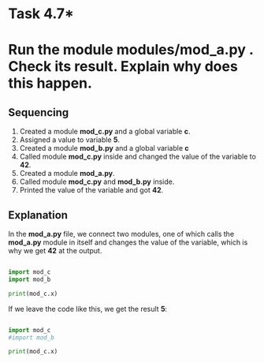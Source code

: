 # Task 4.7*

# Run the module modules/mod_a.py . Check its result. Explain why does this happen.

## Sequencing

1. Сreated a module **mod_c.py** and a global variable **c**.
2. Assigned a value to variable **5**.
3. Сreated a module **mod_b.py** and a global variable **c**
4. Called module **mod_c.py** inside and changed the value of the variable  to **42**.
5. Сreated a module **mod_a.py**.
6. Called module **mod_c.py** and **mod_b.py** inside.
7.  Printed the value of the variable and got **42**.

## Explanation

In the **mod_a.py** file, we connect two modules, one of which calls the **mod_a.py** module in itself and changes the value of the variable, which is why we get **42** at the output.

```python

import mod_c
import mod_b

print(mod_c.x)

```

If we leave the code like this, we get the result **5**:

```python

import mod_c
#import mod_b

print(mod_c.x)

```